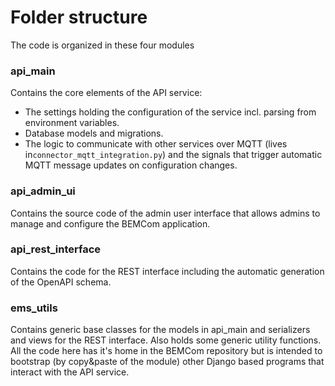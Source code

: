 # Folder structure

The code is organized in these four modules

### api_main

Contains the core elements of the API service:

* The settings holding the configuration of the service incl. parsing from environment variables.
* Database models and migrations.
* The logic to communicate with other services over MQTT (lives in`connector_mqtt_integration.py`) and the signals that trigger automatic MQTT message updates on configuration changes. 

### api_admin_ui

Contains the source code of the admin user interface that allows admins to manage and configure the BEMCom application. 

### api_rest_interface

Contains the code for the REST interface including the automatic generation of the OpenAPI schema.

### ems_utils

Contains generic base classes for the models in api_main and serializers and views for the REST interface. Also holds some generic utility functions. All the code here has it's home in the BEMCom repository but is intended to bootstrap (by copy&paste of the module) other Django based programs that interact with the API service.  